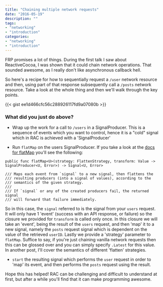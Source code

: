 ```yaml
---
title: "Chaining multiple network requests"
date: "2016-05-19"
description: ""
tags:
- "networking"
- "introduction"
categories:
- "networking"
- "introduction"
---
```


FRP promises a lot of things.  During the first talk I saw about ReactiveCocoa, I was shown that it could chain network operations.  That sounded awesome, as I really don't like asynchronous callback hell.

So here's a recipe for how to sequentially request a `/user` network resource and then, using part of that response subsequently call a `/posts` network resource.  Take a look at the whole thing and then we'll walk through the key points.

{{< gist ee1d466cfc56c288926117fd9a07080b >}}

### What did you just do above?

- Wrap up the work for a call to `/users` in a SignalProducer.  This is a sequence of events which you want to control, hence it is a "cold" signal which in RAC is achieved with a 'SignalProducer'

- Run `flatMap` on the users SignalProducer.  If you take a look at the [docs for flatMap](https://github.com/ReactiveCocoa/ReactiveCocoa/blob/5cfcdccdcc693e7d685b4f7b7cf2c2ccf5c59c8d/ReactiveCocoa/Swift/Flatten.swift#L732) you'll see the following:

```
public func flatMap<U>(strategy: FlattenStrategy, transform: Value -> SignalProducer<U, Error>) -> Signal<U, Error>

/// Maps each event from `signal` to a new signal, then flattens the
/// resulting producers (into a signal of values), according to the
/// semantics of the given strategy.
///
/// If `signal` or any of the created producers fail, the returned signal
/// will forward that failure immediately.
```

So in this case, the `signal` referred to is the signal from your `users` request.  It will only have 1 'event' (success with an API response, or failure) so the closure we provided for `transform` is called only once.  In this closure we will take an 'event', being the result of the `users` request, and then 'map' it to a new signal, namely the `posts` request signal which is dependent on the value of the retrieved `userID`.  Lastly we provide a 'strategy' parameter to `flatMap`.  Suffice to say, if you're just chaining vanilla network requests then this can be glossed over and you can simply specify `.Latest` for this value.  In another post, I'll cover the semantics of different 'flatten' strategies.

- `start` the resulting signal which performs the `user` request in order to 'map' its event, and then performs the `posts` request using the result.

Hope this has helped!  RAC can be challenging and difficult to understand at first, but after a while you'll find that it can make programming awesome.